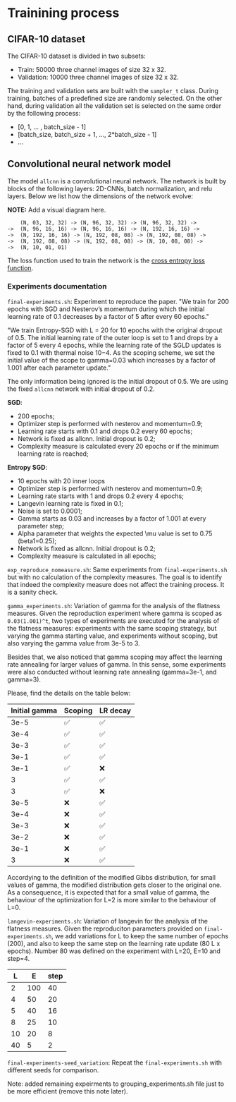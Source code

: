 # Trainining process

## CIFAR-10 dataset

The CIFAR-10 dataset is divided in two subsets:

* Train: 50000 three channel images of size 32 x 32.
* Validation: 10000 three channel images of size 32 x 32.

The training and validation sets are built with the `sampler_t` class. During training, batches of a predefined size are randomly selected. On the other hand, during validation all the validation set is selected on the same order by the following process:

* [0, 1, ... , batch\_size - 1]
* [batch\_size, batch\_size + 1, ..., 2*batch\_size - 1]
* ...

## Convolutional neural network model

The model `allcnn` is a convolutional neural network. The network is built by blocks of the following layers: 2D-CNNs, batch normalization, and relu layers. Below we list how the dimensions of the network evolve:

**NOTE:** Add a visual diagram here.

```
    (N, 03, 32, 32) -> (N, 96, 32, 32) -> (N, 96, 32, 32) ->
->  (N, 96, 16, 16) -> (N, 96, 16, 16) -> (N, 192, 16, 16) ->
->  (N, 192, 16, 16) -> (N, 192, 08, 08) -> (N, 192, 08, 08) ->
->  (N, 192, 08, 08) -> (N, 192, 08, 08) -> (N, 10, 08, 08) -> 
->  (N, 10, 01, 01)
```

The loss function used to train the network is the [cross entropy loss function](https://pytorch.org/docs/stable/generated/torch.nn.CrossEntropyLoss.html).

### Experiments documentation

`final-experiments.sh`: Experiment to reproduce the paper. "We train for 200 epochs with SGD and Nesterov’s momentum during which the initial learning rate of 0.1 decreases by a factor of 5 after every 60 epochs."

"We train Entropy-SGD with L = 20 for 10 epochs with the original dropout of 0.5. The initial learning rate of the outer loop is set to 1 and drops by a factor of 5 every 4 epochs, while the learning rate of the SGLD updates is fixed to 0.1 with thermal noise 10−4. As the scoping scheme, we set the initial value of the scope to gamma=0.03 which increases by a factor of 1.001 after each parameter update."

The only information being ignored is the initial dropout of 0.5. We are using the fixed `allcnn` network with initial dropout of 0.2.

**SGD**: 
- 200 epochs;
- Optimizer step is performed with nesterov and momentum=0.9;
- Learning rate starts with 0.1 and drops 0.2 every 60 epochs;
- Network is fixed as allcnn. Initial dropout is 0.2;
- Complexity measure is calculated every 20 epochs or if the minimum learning rate is reached;

**Entropy SGD**:
- 10 epochs with 20 inner loops
- Optimizer step is performed with nesterov and momentum=0.9;
- Learning rate starts with 1 and drops 0.2 every 4 epochs;
- Langevin learning rate is fixed in 0.1;
- Noise is set to 0.0001;
- Gamma starts as 0.03 and increases by a factor of 1.001 at every parameter step;
- Alpha parameter that weights the expected \mu value is set to 0.75 (beta1=0.25);
- Network is fixed as allcnn. Initial dropout is 0.2;
- Complexity measure is calculated in all epochs;

`exp_reproduce_nomeasure.sh`: Same experiments from `final-experiments.sh` but with no calculation of the complexity measures. The goal is to identify that indeed the complexity measure does not affect the training process. It is a sanity check.

`gamma_experiments.sh`: Variation of gamma for the analysis of the flatness measures. Given the reproduction experiment where gamma is scoped as `0.03(1.001)^t`, two types of experiments are executed for the analysis of the flatness measures: experiments with the same scoping strategy, but varying the gamma starting value, and experiments without scoping, but also varying the gamma value from 3e-5 to 3. 

Besides that, we also noticed that gamma scoping may affect the learning rate annealing for larger values of gamma. In this sense, some experiments were also conducted without learning rate annealing (gamma=3e-1, and gamma=3).

Please, find the details on the table below:

| Initial gamma| Scoping| LR decay|
| - | - | - |
|3e-5 | :white_check_mark:| :white_check_mark:|
|3e-4 | :white_check_mark:| :white_check_mark:|
|3e-3 |:white_check_mark: | :white_check_mark:|
|3e-1 |:white_check_mark: |:white_check_mark:|
|3e-1 |:white_check_mark: | :x:|
|3 | :white_check_mark:| :white_check_mark:| 
|3 | :white_check_mark:| :x:| 
|3e-5 | :x:| :white_check_mark:|
|3e-4 |:x: | :white_check_mark:|
|3e-3 | :x:|:white_check_mark: |
| 3e-2|:x: |:white_check_mark: |
| 3e-1| :x:| :white_check_mark:|
| 3| :x:| :white_check_mark:|

Accordying to the definition of the modified Gibbs distribution, for small values of gamma, the modified distribution gets closer to the original one. As a consequence, it is expected that for a small value of gamma, the behaviour of the optimization for L=2 is more similar to the behaviour of L=0.

`langevin-experiments.sh`: Variation of langevin for the analysis of the flatness measures. Given the reproduciton parameters provided on `final-experiments.sh`, we add variations for L to keep the same number of epochs (200), and also to keep the same step on the learning rate update (80 L x epochs). Number 80 was defined on the experiment with L=20, E=10 and step=4. 

| L| E| step|
| - | - | - |
|2 | 100| 40 |
|4| 50| 20|
|5 |40 | 16 |
| 8| 25| 10|
|10 |20 | 8|
|40 | 5 | 2| 

`final-experiments-seed_variation`: Repeat the `final-experiments.sh` with different seeds for comparison.

Note: added remaining expeirments to grouping_experiments.sh file just to be more efficient (remove this note later).